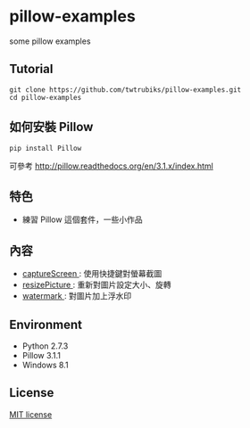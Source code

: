 # pillow-examples
some pillow examples 

## Tutorial
```
git clone https://github.com/twtrubiks/pillow-examples.git
cd pillow-examples
```

## 如何安裝 Pillow
```
pip install Pillow
```
可參考 [ http://pillow.readthedocs.org/en/3.1.x/index.html ]( http://pillow.readthedocs.org/en/3.1.x/index.html ) 

## 特色
* 練習 Pillow 這個套件，一些小作品

## 內容
* [ captureScreen ](https://github.com/twtrubiks/pillow-examples/tree/master/captureScreen) : 使用快捷鍵對螢幕截圖 
* [ resizePicture ](https://github.com/twtrubiks/pillow-examples/tree/master/resizePicture) :   重新對圖片設定大小、旋轉 
* [ watermark ](https://github.com/twtrubiks/pillow-examples/tree/master/watermark) :  對圖片加上浮水印

## Environment
* Python 2.7.3
* Pillow 3.1.1
* Windows 8.1

## License
[ MIT license ](https://github.com/twtrubiks/pillow-examples/blob/master/LICENSE)
